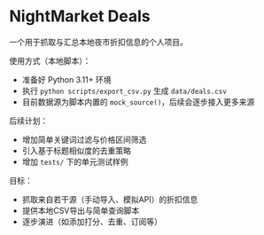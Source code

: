 # NightMarket Deals
一个用于抓取与汇总本地夜市折扣信息的个人项目。

使用方式（本地脚本）：
- 准备好 Python 3.11+ 环境
- 执行 `python scripts/export_csv.py` 生成 `data/deals.csv`
- 目前数据源为脚本内置的 `mock_source()`，后续会逐步接入更多来源

后续计划：
- 增加简单关键词过滤与价格区间筛选
- 引入基于标题相似度的去重策略
- 增加 `tests/` 下的单元测试样例

目标：
- 抓取来自若干源（手动导入、模拟API）的折扣信息
- 提供本地CSV导出与简单查询脚本
- 逐步演进（如添加打分、去重、订阅等）
